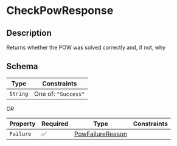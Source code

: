 # CheckPowResponse

## Description
Returns whether the POW was solved correctly and, if not, why

## Schema

| Type | Constraints |
| --- | --- |
| `String` | One of: `"Success"` |

*OR*

| Property | Required | Type | Constraints |
| --- | --- | --- | --- |
| `Failure` | ✅ | [PowFailureReason](../../pow/PowFailureReason.md) |     | 



